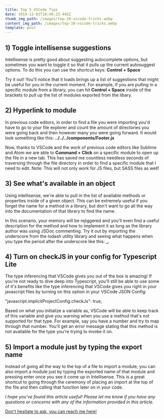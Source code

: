 ```yaml
---
title: Top 5 VSCode Tips
date: 2019-12-01T18:49:23.445Z
thumb_img_path: /images/top-10-vscode-tricks.webp
content_img_path: /images/top-10-vscode-tricks.webp
template: post
---
```

## 1) Toggle intellisense suggestions
Intellisense is pretty good about suggesting autocomplete options, but sometimes you want to toggle it so that it pulls up the current autosuggest options. To do this you can use the shortcut keys: **Control + Space**

Try it out! You'll notice that it loads brings up a list of suggestions that might be useful for you in the current moment. For example, if you are pulling in a specific module from a library, you can hit **Control + Space** inside of the brackets to pull up the list of modules exported from the libary.

## 2) Hyperlink to module
In previous code editors, in order to find a file you were importing you'd have to go to your file explorer and count the amount of directories you were going back and then however many you were going forward. It would look something like this: **../../../components/Footer.js**

Now, thanks to VSCode and the work of previous code editors like Sublime and Atom we are able to **Command + Click** on a specific module to open up the file in a new tab. This has saved me countless needless seconds of traversing through the file directory in order to find a specific module that I need to edit. Note: This will not only work for JS files, but SASS files as well!

## 3) See what's available in an object
Using intellisense, we're able to pull in the list of available methods or properties inside of a given object. This can be extremely useful if you forget the name for a method in a library, but don't want to go all the way into the documentation of that library to find the name.

In this scenario, your memory will be rejiggered and you'll even find a useful description for the method and how to implement it as long as the library author was using JSDoc commenting. Try it out by importing the underscore from the lodash utility library and seeing what happens when you type the period after the underscore like this: **_.**

## 4) Turn on checkJS in your config for Typescript Lite
The type inferencing that VSCode gives you out of the box is amazing! If you're not ready to dive deep into Typescript, you'll still be able to use some of it's benefits like the type inferencing that VSCode gives you right in your javascript files by turning on this option in your VSCode JSON Config:

"javascript.implicitProjectConfig.checkJs": true,

Based on what you initialize a variable as, VSCode will be able to keep track of this variable and give you warning when you use a method that's not supported for that type. For example, say you have a number and try to map through that number. You'll get an error message stating that this method is not available for the type you're trying to invoke it on.

## 5) Import a module just by typing the export name
Instead of going all the way to the top of a file to import a module, you can also import a module just by typing the exported name of that module and pressing enter once you see it come up in Intellisense. This is a great shortcut to going through the ceremony of placing an import at the top of the file and then calling that function later on in your code.

*I hope you've found this article useful! Please let me know if you have any questions or concerns with any of the information provided in this article.*

[Don't hesitate to ask, you can reach me here!](https://geoffcodes.com/contact/)
